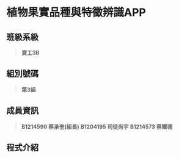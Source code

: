 # **植物果實品種與特徵辨識APP**
## **班級系級**
>**資工3B**
## **組別號碼**
>**第3組**

## **成員資訊**
>**B1214590 蔡承奎(組長)**
>**B1204195 司徒尚宇**
>**B1214573 蔡耀德**

## **程式介紹**
